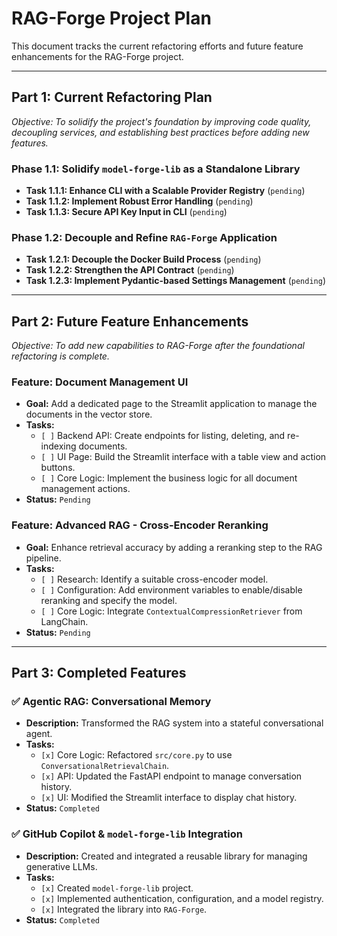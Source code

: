 # RAG-Forge Project Plan

This document tracks the current refactoring efforts and future feature enhancements for the RAG-Forge project.

---

## Part 1: Current Refactoring Plan

*Objective: To solidify the project's foundation by improving code quality, decoupling services, and establishing best practices before adding new features.*

### Phase 1.1: Solidify `model-forge-lib` as a Standalone Library
- **Task 1.1.1: Enhance CLI with a Scalable Provider Registry** (`pending`)
- **Task 1.1.2: Implement Robust Error Handling** (`pending`)
- **Task 1.1.3: Secure API Key Input in CLI** (`pending`)

### Phase 1.2: Decouple and Refine `RAG-Forge` Application
- **Task 1.2.1: Decouple the Docker Build Process** (`pending`)
- **Task 1.2.2: Strengthen the API Contract** (`pending`)
- **Task 1.2.3: Implement Pydantic-based Settings Management** (`pending`)

---

## Part 2: Future Feature Enhancements

*Objective: To add new capabilities to RAG-Forge after the foundational refactoring is complete.*

### Feature: Document Management UI
- **Goal:** Add a dedicated page to the Streamlit application to manage the documents in the vector store.
- **Tasks:**
    - `[ ]` Backend API: Create endpoints for listing, deleting, and re-indexing documents.
    - `[ ]` UI Page: Build the Streamlit interface with a table view and action buttons.
    - `[ ]` Core Logic: Implement the business logic for all document management actions.
- **Status:** `Pending`

### Feature: Advanced RAG - Cross-Encoder Reranking
- **Goal:** Enhance retrieval accuracy by adding a reranking step to the RAG pipeline.
- **Tasks:**
    - `[ ]` Research: Identify a suitable cross-encoder model.
    - `[ ]` Configuration: Add environment variables to enable/disable reranking and specify the model.
    - `[ ]` Core Logic: Integrate `ContextualCompressionRetriever` from LangChain.
- **Status:** `Pending`

---

## Part 3: Completed Features

### ✅ Agentic RAG: Conversational Memory
- **Description:** Transformed the RAG system into a stateful conversational agent.
- **Tasks:**
    - `[x]` Core Logic: Refactored `src/core.py` to use `ConversationalRetrievalChain`.
    - `[x]` API: Updated the FastAPI endpoint to manage conversation history.
    - `[x]` UI: Modified the Streamlit interface to display chat history.
- **Status:** `Completed`

### ✅ GitHub Copilot & `model-forge-lib` Integration
- **Description:** Created and integrated a reusable library for managing generative LLMs.
- **Tasks:**
    - `[x]` Created `model-forge-lib` project.
    - `[x]` Implemented authentication, configuration, and a model registry.
    - `[x]` Integrated the library into `RAG-Forge`.
- **Status:** `Completed` 